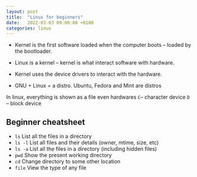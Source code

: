 ```yaml
---
layout: post
title:  "Linux for beginners"
date:   2022-03-03 09:00:00 +0100
categories: linux
---
```


* Kernel is the first software loaded when the computer boots – loaded by the bootloader. 
* Linux is a kernel – kernel is what interact software with hardware. 
* Kernel uses the device drivers to interact with the hardware. 
 
* GNU + Linux = a distro.  Ubuntu, Fedora and Mint are distros 

In linux, everything is shown as a file even hardwares 
`C`– character device 
`D` – block device 

## Beginner cheatsheet
* `ls`    List all the files in a directory
* `ls -l` List all files and their details (owner, mtime, size, etc)
* `ls -a` List all the files in a directory (including hidden files)
* `pwd` 	Show the present working directory
* `cd` 	Change directory to some other location
* `file` 	View the type of any file